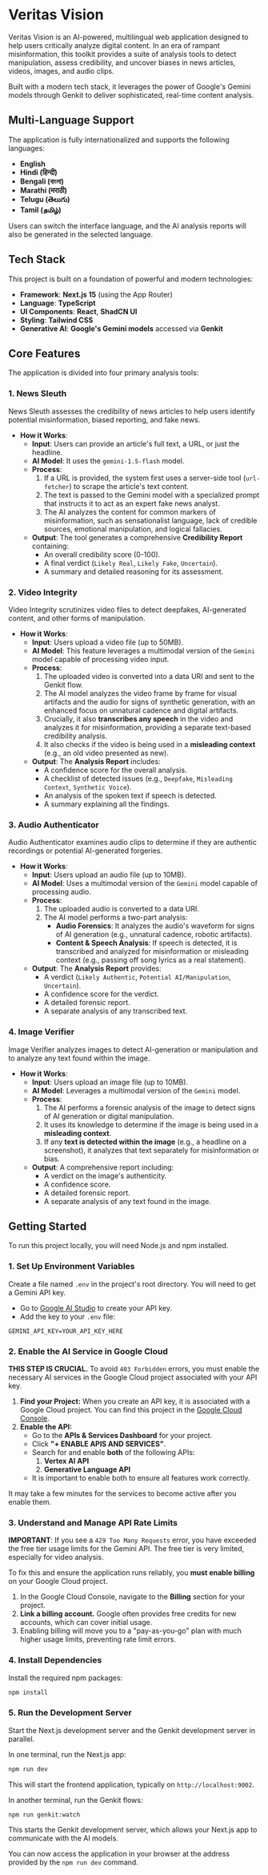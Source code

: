 # Veritas Vision

Veritas Vision is an AI-powered, multilingual web application designed to help users critically analyze digital content. In an era of rampant misinformation, this toolkit provides a suite of analysis tools to detect manipulation, assess credibility, and uncover biases in news articles, videos, images, and audio clips.

Built with a modern tech stack, it leverages the power of Google's Gemini models through Genkit to deliver sophisticated, real-time content analysis.

## Multi-Language Support

The application is fully internationalized and supports the following languages:

- **English**
- **Hindi (हिन्दी)**
- **Bengali (বাংলা)**
- **Marathi (मराठी)**
- **Telugu (తెలుగు)**
- **Tamil (தமிழ்)**

Users can switch the interface language, and the AI analysis reports will also be generated in the selected language.

## Tech Stack

This project is built on a foundation of powerful and modern technologies:

- **Framework**: **Next.js 15** (using the App Router)
- **Language**: **TypeScript**
- **UI Components**: **React**, **ShadCN UI**
- **Styling**: **Tailwind CSS**
- **Generative AI**: **Google's Gemini models** accessed via **Genkit**

## Core Features

The application is divided into four primary analysis tools:

### 1. News Sleuth

News Sleuth assesses the credibility of news articles to help users identify potential misinformation, biased reporting, and fake news.

- **How it Works**:
  - **Input**: Users can provide an article's full text, a URL, or just the headline.
  - **AI Model**: It uses the `gemini-1.5-flash` model.
  - **Process**:
    1.  If a URL is provided, the system first uses a server-side tool (`url-fetcher`) to scrape the article's text content.
    2.  The text is passed to the Gemini model with a specialized prompt that instructs it to act as an expert fake news analyst.
    3.  The AI analyzes the content for common markers of misinformation, such as sensationalist language, lack of credible sources, emotional manipulation, and logical fallacies.
  - **Output**: The tool generates a comprehensive **Credibility Report** containing:
    - An overall credibility score (0-100).
    - A final verdict (`Likely Real`, `Likely Fake`, `Uncertain`).
    - A summary and detailed reasoning for its assessment.

### 2. Video Integrity

Video Integrity scrutinizes video files to detect deepfakes, AI-generated content, and other forms of manipulation.

- **How it Works**:
  - **Input**: Users upload a video file (up to 50MB).
  - **AI Model**: This feature leverages a multimodal version of the `Gemini` model capable of processing video input.
  - **Process**:
    1.  The uploaded video is converted into a data URI and sent to the Genkit flow.
    2.  The AI model analyzes the video frame by frame for visual artifacts and the audio for signs of synthetic generation, with an enhanced focus on unnatural cadence and digital artifacts.
    3.  Crucially, it also **transcribes any speech** in the video and analyzes it for misinformation, providing a separate text-based credibility analysis.
    4.  It also checks if the video is being used in a **misleading context** (e.g., an old video presented as new).
  - **Output**: The **Analysis Report** includes:
    - A confidence score for the overall analysis.
    - A checklist of detected issues (e.g., `Deepfake`, `Misleading Context`, `Synthetic Voice`).
    - An analysis of the spoken text if speech is detected.
    - A summary explaining all the findings.

### 3. Audio Authenticator

Audio Authenticator examines audio clips to determine if they are authentic recordings or potential AI-generated forgeries.

- **How it Works**:
  - **Input**: Users upload an audio file (up to 10MB).
  - **AI Model**: Uses a multimodal version of the `Gemini` model capable of processing audio.
  - **Process**:
    1.  The uploaded audio is converted to a data URI.
    2.  The AI model performs a two-part analysis:
        - **Audio Forensics**: It analyzes the audio's waveform for signs of AI generation (e.g., unnatural cadence, robotic artifacts).
        - **Content & Speech Analysis**: If speech is detected, it is transcribed and analyzed for misinformation or misleading context (e.g., passing off song lyrics as a real statement).
  - **Output**: The **Analysis Report** provides:
    - A verdict (`Likely Authentic`, `Potential AI/Manipulation`, `Uncertain`).
    - A confidence score for the verdict.
    - A detailed forensic report.
    - A separate analysis of any transcribed text.

### 4. Image Verifier

Image Verifier analyzes images to detect AI-generation or manipulation and to analyze any text found within the image.

- **How it Works**:
  - **Input**: Users upload an image file (up to 10MB).
  - **AI Model**: Leverages a multimodal version of the `Gemini` model.
  - **Process**:
    1. The AI performs a forensic analysis of the image to detect signs of AI generation or digital manipulation.
    2. It uses its knowledge to determine if the image is being used in a **misleading context**.
    3. If any **text is detected within the image** (e.g., a headline on a screenshot), it analyzes that text separately for misinformation or bias.
  - **Output**: A comprehensive report including:
    - A verdict on the image's authenticity.
    - A confidence score.
    - A detailed forensic report.
    - A separate analysis of any text found in the image.

## Getting Started

To run this project locally, you will need Node.js and npm installed.

### 1. Set Up Environment Variables

Create a file named `.env` in the project's root directory. You will need to get a Gemini API key.

- Go to [Google AI Studio](https://aistudio.google.com/) to create your API key.
- Add the key to your `.env` file:
```
GEMINI_API_KEY=YOUR_API_KEY_HERE
```

### 2. Enable the AI Service in Google Cloud

**THIS STEP IS CRUCIAL.** To avoid `403 Forbidden` errors, you must enable the necessary AI services in the Google Cloud project associated with your API key.

1.  **Find your Project:** When you create an API key, it is associated with a Google Cloud project. You can find this project in the [Google Cloud Console](https://console.cloud.google.com/).
2.  **Enable the API:**
    - Go to the **APIs & Services Dashboard** for your project.
    - Click **"+ ENABLE APIS AND SERVICES"**.
    - Search for and enable **both** of the following APIs:
        1. **Vertex AI API**
        2. **Generative Language API**
    - It is important to enable both to ensure all features work correctly.

It may take a few minutes for the services to become active after you enable them.

### 3. Understand and Manage API Rate Limits

**IMPORTANT**: If you see a `429 Too Many Requests` error, you have exceeded the free tier usage limits for the Gemini API. The free tier is very limited, especially for video analysis.

To fix this and ensure the application runs reliably, you **must enable billing** on your Google Cloud project.

1.  In the Google Cloud Console, navigate to the **Billing** section for your project.
2.  **Link a billing account.** Google often provides free credits for new accounts, which can cover initial usage.
3.  Enabling billing will move you to a "pay-as-you-go" plan with much higher usage limits, preventing rate limit errors.

### 4. Install Dependencies

Install the required npm packages:
```bash
npm install
```

### 5. Run the Development Server

Start the Next.js development server and the Genkit development server in parallel.

In one terminal, run the Next.js app:
```bash
npm run dev
```
This will start the frontend application, typically on `http://localhost:9002`.

In another terminal, run the Genkit flows:
```bash
npm run genkit:watch
```
This starts the Genkit development server, which allows your Next.js app to communicate with the AI models.

You can now access the application in your browser at the address provided by the `npm run dev` command.
